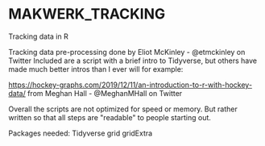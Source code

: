 # MAKWERK_TRACKING
Tracking data in R

Tracking data pre-processing done by Eliot McKinley - @etmckinley on Twitter
Included are a script with a brief intro to Tidyverse, but others have made much better intros than I ever will for example:

https://hockey-graphs.com/2019/12/11/an-introduction-to-r-with-hockey-data/ from Meghan Hall - @MeghanMHall on Twitter


Overall the scripts are not optimized for speed or memory.
But rather written so that all steps are "readable" to people starting out.

Packages needed:
Tidyverse
grid
gridExtra